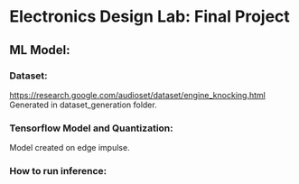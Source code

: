 # Electronics Design Lab: Final Project

## ML Model:

### Dataset:
https://research.google.com/audioset/dataset/engine_knocking.html
Generated in dataset_generation folder. 

### Tensorflow Model and Quantization:
Model created on edge impulse.

### How to run inference:
